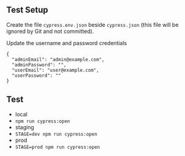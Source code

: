 ## Test Setup

Create the file `cypress.env.json` beside `cypress.json` (this file will be
ignored by Git and not committed).

Update the username and password credentials

```
{
  "adminEmail": "admin@example.com",
  "adminPassword": "",
  "userEmail": "user@example.com",
  "userPassword": ""
}
```

## Test

- local
- `npm run cypress:open`
- staging
- `STAGE=dev npm run cypress:open`
- prod
- `STAGE=prod npm run cypress:open`
